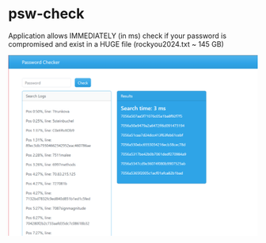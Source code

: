 # psw-check
Application allows IMMEDIATELY (in ms) check if your password is compromised and exist in a HUGE file (rockyou2024.txt ~ 145 GB)

![alt text](password_checker.png)